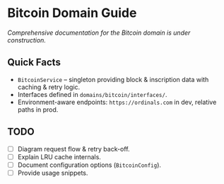 # Bitcoin Domain Guide

_Comprehensive documentation for the Bitcoin domain is under construction._

## Quick Facts

- `BitcoinService` – singleton providing block & inscription data with caching & retry logic.
- Interfaces defined in `domains/bitcoin/interfaces/`.
- Environment-aware endpoints: `https://ordinals.com` in dev, relative paths in prod.

## TODO

- [ ] Diagram request flow & retry back-off.
- [ ] Explain LRU cache internals.
- [ ] Document configuration options (`BitcoinConfig`).
- [ ] Provide usage snippets.
